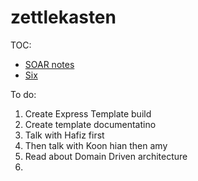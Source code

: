 # zettlekasten

TOC:
- [SOAR notes](./zSOAR.md)
- [Six](./zSix.md)

To do:
1. Create Express Template build
2. Create template documentatino
3. Talk with Hafiz first
4. Then talk with Koon hian then amy
5. Read about Domain Driven architecture
6. 